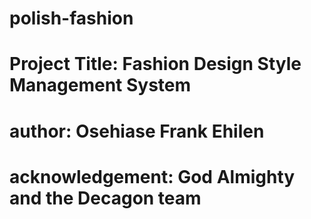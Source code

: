 # polish-fashion
# Project Title: Fashion Design Style Management System
# author: Osehiase Frank Ehilen
# acknowledgement: God Almighty and the Decagon team 

